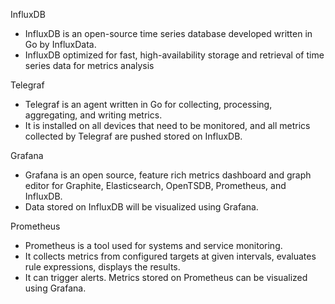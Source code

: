 InfluxDB
- InfluxDB is an open-source time series database developed written in Go by InfluxData.  
- InfluxDB optimized for fast, high-availability storage and retrieval of time series data for metrics analysis  

Telegraf
- Telegraf is an agent written in Go for collecting, processing, aggregating, and writing metrics.  
- It is installed on all devices that need to be monitored, and all metrics collected by Telegraf are pushed stored on InfluxDB.  

Grafana
- Grafana is an open source, feature rich metrics dashboard and graph editor for Graphite, Elasticsearch, OpenTSDB, Prometheus, and InfluxDB.   
- Data stored on InfluxDB will be visualized using Grafana.  

Prometheus
- Prometheus is a tool used for systems and service monitoring.  
- It collects metrics from configured targets at given intervals, evaluates rule expressions, displays the results.  
- It can trigger alerts. Metrics stored on Prometheus can be visualized using Grafana.
